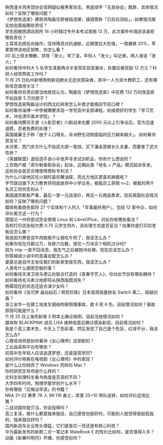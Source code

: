 陕西潼关肉夹馍协会官网疑似被黑客攻击，黑底绿字「无良协会」飘屏，具体情况如何？反映了哪些问题？  
《梦想改造家》建筑师陶磊住房被指违建，镇城管称「已前往测绘」，如果情况属实他会面临哪些责任？  
学生因被困酒店厕所 16 小时错过专升本考试索赔 13 万，此次事件中酒店该承担哪些责任？  
土耳其总统反向操作，坚持降息对抗通胀，近期里拉大贬值，一周暴跌 20%，苹果暂停该地区销售，你怎么看？  
00 后上班太懒散，领导「发火」骂了滚，年轻人「发火」叫记者，两人谁该「发火」?  
如何看待中科大 5 名学生凌晨两点半发现实验室漏水，处置后被奖励 12 万元？科研人经常熬夜工作吗？  
11 月 25 日杭州新增两例新冠肺炎无症状感染者，其中一人为浙大教职工，还有哪些信息值得关注？  
如何看待甘肃白银当地居民认为，陶磊在《梦想改造家》中花费 132 万的改造房不如自家 5 万的房子？  
梦想改造家陶磊设计的西北红砖房怎么补救才能挽回节目口碑？  
如何看待淄博一中学被曝要求高一学完高中全部课程，劝成绩好的学生「学习艺术，冲击清华美术学院」？  
如何看待腾讯手游《火影忍者》川剧自来也要 2000 元以上引争议后，官方迅速退费，忍者免费的处理？  
英国威廉王子称「由于人口增长，非洲野生动物面临的压力越来越大」，如何看待其言论？  
水浒里，西门庆为什么不给武大郎一笔钱，买下潘金莲做长久夫妻，而要害了武大性命？  
《英雄联盟》退役选手良小伞发声寻求试训机会，你有什么想说的？  
上百商户被「库尔勒香梨协会」起诉，近期此类「地名 + 产品」模式起诉多发，这些协会是否合理使用商标专利法？  
为什么川渝地区吃火锅时喜欢蘸油碟，而北方地区更喜欢麻酱呢？  
字节跳动旗下大力教育将彻底放弃中小学业务，被裁员工获赔 n+2，被裁的两千名员工将何去何从？  
美国通货膨胀严重，最后一家一元店涨价，再无一元商品售卖，目前美国社会情况如何？反映了哪些问题？  
媒体称美商务部将 27 个实体和个人列入「军事最终用户」，包括 12 家中企，如何评价美方这一行为？  
德国又一州将尝试完全使用 Linux 和 LibreOffice，对此你有哪些看法？  
高校打印店张贴欠费 0.75 元学生照片，该处理方式是否妥当？如果你是打印店老板会怎么做？  
我爸因为樊登说牛肉致痴不让我吃牛肉了，我该怎么办？  
如果你现在月薪过万，存款六位数，想花一万块买个相机过分吗?  
因为 intp 一直不回消息，我生气之后被她冷处理，现在应该怎么办？  
你穿越成小说中的恶毒女配怎么办？  
婆婆总是自作主张往我们的新家里放东西，我该怎么办？  
人类有什么细思恐极的事？  
如何看待天津卫视与德云社联合打造的《青春守艺人》，你对此节目有哪些期待？  
如何看待毛乌素沙地即将从陕西版图消失？  
杨幂现在的状态还适合演少女吗？  
如何看待《宝可梦 晶灿钻石 / 明亮珍珠》日本首周销量排名 Switch 第二，超越剑盾？  
浙江金华一在建工地发生钢结构架倒塌事故，致 6 死 6 伤，目前情况如何？事故原因可能是什么？  
11 月 25 日上海市新增 3 例本土确诊病例，目前当地情况如何？  
媒体称 BLACKPINK 成员 LISA 接种疫苗后确诊感染新冠，目前情况如何？  
我是个高三美术生，今天上了色彩课，然后发现了自己是个色盲，红绿不分，我该怎么办?  
心理咨询师是如何看待《女心理师》这部剧的？  
工业品采购平台有哪些？  
初高中生年轻人应该追逐梦想，还是提高学历?  
如何评价杨紫在电视剧《女心理师》中的表现？  
是什么让你抛弃了 Windows 而转向 Mac？  
你的研究生导师是什么样的？  
文科生和理科生看书角度是否真的不同？  
大学四年时间，物理学能学到什么水平？  
你有哪些「后悔没早读」的书籍？  
NBA 21-22 赛季 76 人 96:116 勇士，库里 25+10 带队逆转，如何评价这场比赛？  
二战法国你是贝当，你会投降吗？  
高三复读，做什么都是独来独往，自己感觉也挺好的，可能别人就觉得我挺孤独的，独来独往好吗？  
国内新造车企业势头很猛，它们是昙花一现还是有核心科技？  
华为最新发布的新款二合一笔记本 MateBook E 的性价比如何，是否值得入手？  
动画《新秦时明月》开播，你感觉如何？  

